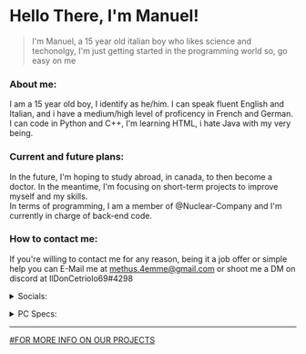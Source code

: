 # Hello There, I'm Manuel!
> I'm Manuel, a 15 year old italian boy who likes science and techonolgy, I'm just getting started in the programming world so, go easy on me 

### About me: 
I am a 15 year old boy, I identify as he/him. I can speak fluent English and Italian, and i have a medium/high level of proficency in French and German. <br> I can code in Python and C++, I'm learning HTML, i hate Java with my very being. 

### Current and future plans:
In the future, I'm hoping to study abroad, in canada, to then become a doctor. In the meantime, I'm focusing on short-term projects to improve myself and my skills. <br> In terms of programming, I am a member of @Nuclear-Company and I'm currently in charge of back-end code.

### How to contact me:
If you're willing to contact me for any reason, being it a job offer or simple help you can E-Mail me at methus.4emme@gmail.com or shoot me a DM on discord at IlDonCetriolo69#4298

<details>
<summary>
Socials:
</summary> 
<br>
  
  [Reddit](https://www.reddit.com/user/IlDonCetriolo)
  
  [Discord](https://discord.com/channels/714428960213041164/714445864059273257) 
  
  [GitHub](https://www.youtube.com/watch?v=dQw4w9WgXcQ) (why would you click this, you're literally here) </details>
  
<details>
<summary>
PC Specs:
</summary> 
<br>

GPU: RTX3060 <br>
CPU: Intel Core i7 8700 <br>
RAM: x2 Corsair Vengeance DDR4 16GB
Hard Drive: Crucial SSD</details>

-----------------------------------------------------------------------------------------------------------------------------------------------------------------------
[#FOR MORE INFO ON OUR PROJECTS](https://github.com/Nuclear-Company)




